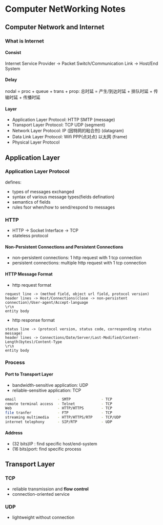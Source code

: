 # Computer NetWorking Notes

## Computer Network and Internet

### What is Internet

#### Consist

Internet Service Provider -> Packet Switch/Communication Link -> Host/End System

#### Delay

nodal = proc + queue + trans + prop: 总时延 = 产生/到达时延 + 排队时延 + 传输时延 + 传播时延

#### Layer

*   Application Layer Protocol: HTTP SMTP (message)
*   Transport Layer Protocol: TCP UDP (segment)
*   Network Layer Protocol: IP (因特网的粘合剂) (datagram)
*   Data Link Layer Protocol: Wifi PPP(点对点) 以太网 (frame)
*   Physical Layer Protocol 

## Application Layer

### Application Layer Protocol

defines:

*   types of messages exchanged
*   syntax of various message types(fields defination)
*   semantics of fields
*   rules fsor when/how to send/respond to messages

### HTTP

*   HTTP -> Socket Interface -> TCP
*   stateless protocol

#### Non-Persistent Connections and Persistent Connections

*   non-persistent connections: 1 http request with 1 tcp connection
*   persistent connections: multiple http request with 1 tcp connection

#### HTTP Message Format

*    http request format

```http
request line -> (method field, object url field, protocol version)
header lines -> Host/Connections(close -> non-persistent connection)/User-agent/Accept-language
\r\n
entity body
```

*   http response format

```http
status line -> (protocol version, status code, corresponding status message)
header lines -> Connections/Date/Server/Last-Modified/Content-Length(bytes)/Content-Type
\r\n
entity body
```

### Process

#### Port to Transport Layer

*   bandwidth-sensitive application: UDP
*   reliable-sensitive application: TCP

```sh
email                   - SMTP              - TCP
remote terminal access  - Telnet            - TCP
Web                     - HTTP/HTTPS        - TCP
file tranfer            - FTP               - TCP
streaming multimedia    - HTTP/HTTPS/RTP    - TCP/UDP
internet telephony      - SIP/RTP           - UDP
```
#### Address

*   (32 bits)IP  : find specific host/end-system
*   (16 bits)port: find specific process

## Transport Layer

### TCP

*   reliable transmission and **flow control**
*   connection-oriented service

### UDP

*   lightweight without connection
 